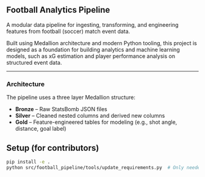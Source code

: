 ## Football Analytics Pipeline

A modular data pipeline for ingesting, transforming, and engineering features from football (soccer) match event data.

Built using Medallion architecture and modern Python tooling, this project is designed as a foundation for building analytics and machine learning models, such as xG estimation and player performance analysis on structured event data.

---

### Architecture

The pipeline uses a three layer Medallion structure:

* **Bronze** – Raw StatsBomb JSON files
* **Silver** – Cleaned nested columns and derived new columns
* **Gold** – Feature-engineered tables for modeling (e.g., shot angle, distance, goal label)

## Setup (for contributors)

```bash
pip install -e .
python src/football_pipeline/tools/update_requirements.py  # Only needed if you want requirements.txt